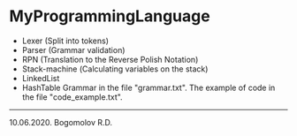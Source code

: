 # MyProgrammingLanguage

- Lexer (Split into tokens)
- Parser (Grammar validation)
- RPN (Translation to the Reverse Polish Notation)
- Stack-machine (Сalculating variables on the stack)
- LinkedList
- HashTable
Grammar in the file "grammar.txt".
The example of code in the file "code_example.txt".

----------------------------------------
10.06.2020. Bogomolov R.D.
